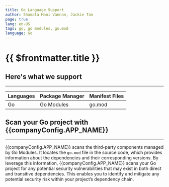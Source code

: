 ```yaml
---
title: Go Language Support
author: Shamala Mani Vannan, Jackie Tan
page: true
lang: en-US
tags: go, go modules, go.mod
language: Go
---
```


<script setup>
import LanguageHeader from './components/LanguageHeader.vue'
import { companyConfig } from '../../../config/companyConfig.js'
import { convertLang } from '../../.vitepress/helperFunctions'
</script>

<ClientOnly>

# {{ $frontmatter.title }}

<LanguageHeader :language="$frontmatter.language"/>

## Here's what we support

<hr class="thick" />

| Languages | Package Manager | Manifest Files |
| --------- | --------------- | -------------- |
| Go        | Go Modules      | go.mod         |

## Scan your Go project with {{companyConfig.APP_NAME}}

<hr class="thick" />

{{companyConfig.APP_NAME}} scans the third-party components managed by Go Modules. It locates the `go.mod` file in the source code, which provides information about the dependencies and their corresponding versions. By leverage this information, {{companyConfig.APP_NAME}} scans your Go project for any potential security vulnerabilities that may exist in both direct and transitive dependencies. This enables you to identify and mitigate any potential security risk within your project’s dependency chain.

<!--@include: ../../parts/maximize-results.md-->

</ClientOnly>
